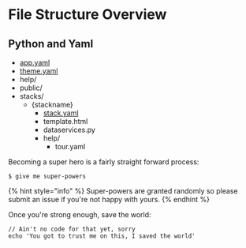 # File Structure Overview

## Python and Yaml

* [app.yaml](app.yaml.md)
* [theme.yaml]()
* help/
* public/
* stacks/
  * {stackname}
    * [stack.yaml](stacks/stack.yaml/)
    * template.html
    * dataservices.py
    * help/
      * tour.yaml

Becoming a super hero is a fairly straight forward process:

```
$ give me super-powers
```

{% hint style="info" %}
 Super-powers are granted randomly so please submit an issue if you're not happy with yours.
{% endhint %}

Once you're strong enough, save the world:

```
// Ain't no code for that yet, sorry
echo 'You got to trust me on this, I saved the world'
```



